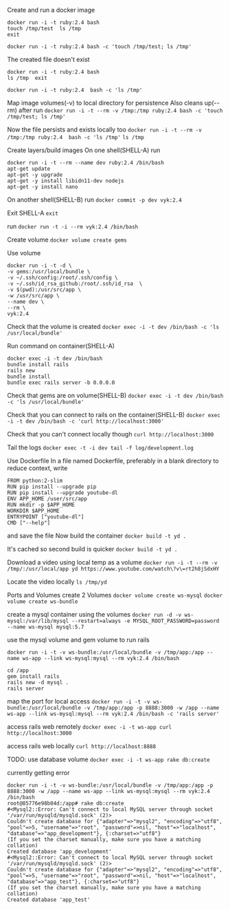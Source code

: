 Create and run a docker image
```
docker run -i -t ruby:2.4 bash
touch /tmp/test  ls /tmp
exit
```
`docker run -i -t ruby:2.4 bash -c 'touch /tmp/test; ls /tmp'`

The created file doesn't exist
```
docker run -i -t ruby:2.4 bash
ls /tmp  exit
```
`docker run -i -t ruby:2.4  bash -c 'ls /tmp'`

Map image volumes(-v) to local directory for persistence
Also cleans up(--rm) after run
`docker run -i -t --rm -v /tmp:/tmp ruby:2.4 bash -c 'touch /tmp/test; ls /tmp'`

Now the file persists and exists locally too
`docker run -i -t --rm -v /tmp:/tmp ruby:2.4  bash -c 'ls /tmp'`
`ls /tmp`

Create layers/build images
On one shell(SHELL-A) run
```
docker run -i -t --rm --name dev ruby:2.4 /bin/bash
apt-get update
apt-get -y upgrade
apt-get -y install libidn11-dev nodejs
apt-get -y install nano
```

On another shell(SHELL-B) run
`docker commit -p dev vyk:2.4 `

Exit SHELL-A
`exit`

run
`docker run -t -i --rm vyk:2.4 /bin/bash`

Create volume
`docker volume create gems`

Use volume
```
docker run -i -t -d \
-v gems:/usr/local/bundle \
-v ~/.ssh/config:/root/.ssh/config \
-v ~/.ssh/id_rsa_github:/root/.ssh/id_rsa  \
-v $(pwd):/usr/src/app \
-w /usr/src/app \
--name dev \
--rm \
vyk:2.4
```
Check  that the volume is created
`docker exec -i -t dev /bin/bash -c 'ls /usr/local/bundle'`

Run command on container(SHELL-A)
```
docker exec -i -t dev /bin/bash
bundle install rails
rails new
bundle install
bundle exec rails server -b 0.0.0.0
```

Check  that gems are on volume(SHELL-B)
`docker exec -i -t dev /bin/bash -c 'ls /usr/local/bundle'`

Check that you can connect to rails on the container(SHELL-B)
`docker exec -i -t dev /bin/bash -c 'curl http://localhost:3000'`

Check that you can't connect locally though
`curl http://localhost:3000`

Tail the logs
`docker exec -t -i dev tail -f log/development.log`

Use Dockerfile
In a file named Dockerfile, preferably in a blank directory to reduce context, write
```
FROM python:2-slim
RUN pip install --upgrade pip
RUN pip install --upgrade youtube-dl
ENV APP_HOME /user/src/app
RUN mkdir -p $APP_HOME
WORKDIR $APP_HOME
ENTRYPOINT ["youtube-dl"]
CMD ["--help"]
```
and save the file
Now build the container
`docker build -t yd .`

It's cached so second build is quicker
`docker build -t yd .`

Download a video using local temp as a volume
`docker run -i -t --rm -v /tmp/:/usr/local/app yd https://www.youtube.com/watch\?v\=rt2h8jSdxHY`

Locate the video locally
`ls /tmp/yd`

Ports and Volumes
create 2 Volumes
`docker volume create ws-mysql`
`docker volume create ws-bundle`

create a mysql container using the volumes
`docker run -d -v ws-mysql:/var/lib/mysql --restart=always -e MYSQL_ROOT_PASSWORD=password --name ws-mysql mysql:5.7`

use the mysql volume and gem volume to run rails
```
docker run -i -t -v ws-bundle:/usr/local/bundle -v /tmp/app:/app --name ws-app --link ws-mysql:mysql --rm vyk:2.4 /bin/bash

cd /app
gem install rails
rails new -d mysql .
rails server
```

map the port for local access
`docker run -i -t -v ws-bundle:/usr/local/bundle -v /tmp/app:/app -p 8888:3000 -w /app --name ws-app --link ws-mysql:mysql --rm vyk:2.4 /bin/bash -c 'rails server'`

access rails web remotely
`docker exec -i -t ws-app curl http://localhost:3000`

access rails web locally
`curl http://localhost:8888`

TODO: use database volume
`docker exec -i -t ws-app rake db:create`

currently getting error
```
docker run -i -t -v ws-bundle:/usr/local/bundle -v /tmp/app:/app -p 8888:3000 -w /app --name ws-app --link ws-mysql:mysql --rm vyk:2.4 /bin/bash
root@85776e98b04d:/app# rake db:create
#<Mysql2::Error: Can't connect to local MySQL server through socket '/var/run/mysqld/mysqld.sock' (2)>
Couldn't create database for {"adapter"=>"mysql2", "encoding"=>"utf8", "pool"=>5, "username"=>"root", "password"=>nil, "host"=>"localhost", "database"=>"app_development"}, {:charset=>"utf8"}
(If you set the charset manually, make sure you have a matching collation)
Created database 'app_development'
#<Mysql2::Error: Can't connect to local MySQL server through socket '/var/run/mysqld/mysqld.sock' (2)>
Couldn't create database for {"adapter"=>"mysql2", "encoding"=>"utf8", "pool"=>5, "username"=>"root", "password"=>nil, "host"=>"localhost", "database"=>"app_test"}, {:charset=>"utf8"}
(If you set the charset manually, make sure you have a matching collation)
Created database 'app_test'
```
